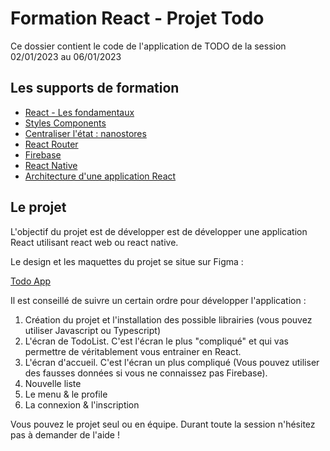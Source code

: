 # Formation React - Projet Todo

Ce dossier contient le code de l'application de TODO de la session
02/01/2023 au 06/01/2023

## Les supports de formation

- [React - Les fondamentaux](https://slides.com/davidjegat-1/react-support/fullscreen)
- [Styles Components](./assets/cours/styled.md)
- [Centraliser l'état : nanostores](./assets/cours/nanostores.md)
- [React Router](./assets/cours/router.md)
- [Firebase](./assets/cours/firebase.md)
- [React Native](./assets/cours/native.md)
- [Architecture d'une application React](./assets/cours/archi.md)

## Le projet

L'objectif du projet est de développer est de développer une application React utilisant react web ou react native.

Le design et les maquettes du projet se situe sur Figma :

[Todo App](https://www.figma.com/file/bwQ0R9kNPCcCVPqpaySbpE/Todo-App?node-id=0%3A1&t=iupgnDJhSoX7mESw-1)

Il est conseillé de suivre un certain ordre pour développer l'application :

1. Création du projet et l'installation des possible librairies (vous pouvez utiliser Javascript ou Typescript)
2. L'écran de TodoList. C'est l'écran le plus "compliqué" et qui vas permettre de véritablement vous entrainer en React.
3. L'écran d'accueil. C'est l'écran un plus compliqué (Vous pouvez utiliser des fausses données si vous ne connaissez pas Firebase).
4. Nouvelle liste
5. Le menu & le profile
6. La connexion & l'inscription

Vous pouvez le projet seul ou en équipe. Durant toute la session n'hésitez pas à demander de l'aide !

